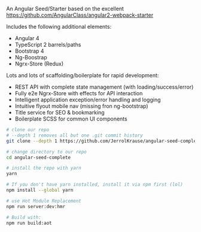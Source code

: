 An Angular Seed/Starter based on the excellent https://github.com/AngularClass/angular2-webpack-starter

Includes the following additional elements:
<ul>
<li>Angular 4</li>
<li>TypeScript 2 barrels/paths</li>
<li>Bootstrap 4</li>
<li>Ng-Boostrap</li>
<li>Ngrx-Store (Redux)</li>
</ul>

Lots and lots of scaffolding/boilerplate for rapid development:
<ul>
<li>REST API with complete state management (with loading/success/error)</li>
<li>Fully e2e Ngrx-Store with effects for API interaction</li>
<li>Intelligent application exception/error handling and logging</li>
<li>Intuitive flyout mobile nav (missing fron ng-bootstrap)</li>
<li>Title service for SEO & bookmarking</li>
<li>Boilerplate SCSS for common UI components</li>
</ul>

```bash
# clone our repo
# --depth 1 removes all but one .git commit history
git clone --depth 1 https://github.com/JerrolKrause/angular-seed-complete.git

# change directory to our repo
cd angular-seed-complete

# install the repo with yarn
yarn

# If you don't have yarn installed, install it via npm first (lol)
npm install --global yarn

# use Hot Module Replacement
npm run server:dev:hmr

```

```bash
# Build with:
npm run build:aot
```